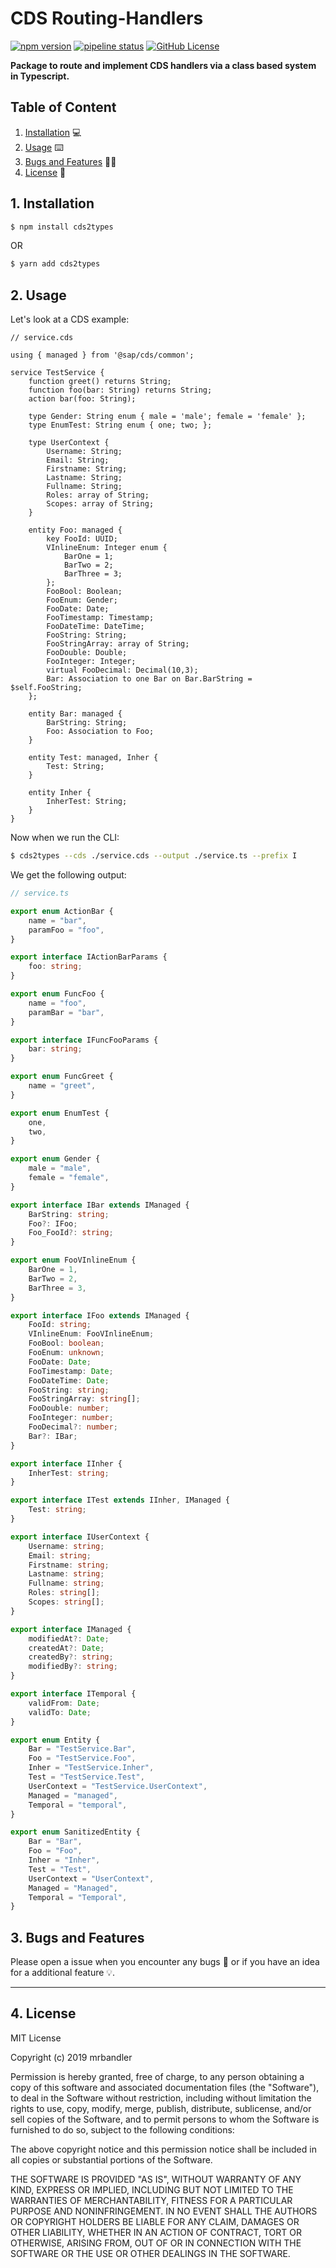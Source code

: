 # CDS Routing-Handlers

[![npm version](https://badge.fury.io/js/cds2types.svg)](https://badge.fury.io/js/cds2types) [![pipeline status](https://gitlab.com/mrbandler/cds2types/badges/master/pipeline.svg)](https://gitlab.com/mrbandler/cds2types/commits/master) [![GitHub License](https://img.shields.io/github/license/mrbandler/cds2types)](https://github.com/mrbandler/cds2types/blob/master/LICENSE)

**Package to route and implement CDS handlers via a class based system in Typescript.**

## Table of Content

1. [Installation](#1-installation) 💻
2. [Usage](#2-usage) ⌨️
3. [Bugs and Features](#4-bugs-and-features) 🐞💡
4. [License](#5-license) 📃

## 1. Installation

```bash
$ npm install cds2types
```

OR

```bash
$ yarn add cds2types
```

## 2. Usage

Let's look at a CDS example:

```cds
// service.cds

using { managed } from '@sap/cds/common';

service TestService {
    function greet() returns String;
    function foo(bar: String) returns String;
    action bar(foo: String);

    type Gender: String enum { male = 'male'; female = 'female' };
    type EnumTest: String enum { one; two; };

    type UserContext {
        Username: String;
        Email: String;
        Firstname: String;
        Lastname: String;
        Fullname: String;
        Roles: array of String;
        Scopes: array of String;
    }

    entity Foo: managed {
        key FooId: UUID;
        VInlineEnum: Integer enum {
            BarOne = 1;
            BarTwo = 2;
            BarThree = 3;
        };
        FooBool: Boolean;
        FooEnum: Gender;
        FooDate: Date;
        FooTimestamp: Timestamp;
        FooDateTime: DateTime;
        FooString: String;
        FooStringArray: array of String;
        FooDouble: Double;
        FooInteger: Integer;
        virtual FooDecimal: Decimal(10,3);
        Bar: Association to one Bar on Bar.BarString = $self.FooString;
    };

    entity Bar: managed {
        BarString: String;
        Foo: Association to Foo;
    }

    entity Test: managed, Inher {
        Test: String;
    }

    entity Inher {
        InherTest: String;
    }
}
```

Now when we run the CLI:

```bash
$ cds2types --cds ./service.cds --output ./service.ts --prefix I
```

We get the following output:

```typescript
// service.ts

export enum ActionBar {
    name = "bar",
    paramFoo = "foo",
}

export interface IActionBarParams {
    foo: string;
}

export enum FuncFoo {
    name = "foo",
    paramBar = "bar",
}

export interface IFuncFooParams {
    bar: string;
}

export enum FuncGreet {
    name = "greet",
}

export enum EnumTest {
    one,
    two,
}

export enum Gender {
    male = "male",
    female = "female",
}

export interface IBar extends IManaged {
    BarString: string;
    Foo?: IFoo;
    Foo_FooId?: string;
}

export enum FooVInlineEnum {
    BarOne = 1,
    BarTwo = 2,
    BarThree = 3,
}

export interface IFoo extends IManaged {
    FooId: string;
    VInlineEnum: FooVInlineEnum;
    FooBool: boolean;
    FooEnum: unknown;
    FooDate: Date;
    FooTimestamp: Date;
    FooDateTime: Date;
    FooString: string;
    FooStringArray: string[];
    FooDouble: number;
    FooInteger: number;
    FooDecimal?: number;
    Bar?: IBar;
}

export interface IInher {
    InherTest: string;
}

export interface ITest extends IInher, IManaged {
    Test: string;
}

export interface IUserContext {
    Username: string;
    Email: string;
    Firstname: string;
    Lastname: string;
    Fullname: string;
    Roles: string[];
    Scopes: string[];
}

export interface IManaged {
    modifiedAt?: Date;
    createdAt?: Date;
    createdBy?: string;
    modifiedBy?: string;
}

export interface ITemporal {
    validFrom: Date;
    validTo: Date;
}

export enum Entity {
    Bar = "TestService.Bar",
    Foo = "TestService.Foo",
    Inher = "TestService.Inher",
    Test = "TestService.Test",
    UserContext = "TestService.UserContext",
    Managed = "managed",
    Temporal = "temporal",
}

export enum SanitizedEntity {
    Bar = "Bar",
    Foo = "Foo",
    Inher = "Inher",
    Test = "Test",
    UserContext = "UserContext",
    Managed = "Managed",
    Temporal = "Temporal",
}
```

## 3. Bugs and Features

Please open a issue when you encounter any bugs 🐞 or if you have an idea for a additional feature 💡.

---

## 4. License

MIT License

Copyright (c) 2019 mrbandler

Permission is hereby granted, free of charge, to any person obtaining a copy
of this software and associated documentation files (the "Software"), to deal
in the Software without restriction, including without limitation the rights
to use, copy, modify, merge, publish, distribute, sublicense, and/or sell
copies of the Software, and to permit persons to whom the Software is
furnished to do so, subject to the following conditions:

The above copyright notice and this permission notice shall be included in all
copies or substantial portions of the Software.

THE SOFTWARE IS PROVIDED "AS IS", WITHOUT WARRANTY OF ANY KIND, EXPRESS OR
IMPLIED, INCLUDING BUT NOT LIMITED TO THE WARRANTIES OF MERCHANTABILITY,
FITNESS FOR A PARTICULAR PURPOSE AND NONINFRINGEMENT. IN NO EVENT SHALL THE
AUTHORS OR COPYRIGHT HOLDERS BE LIABLE FOR ANY CLAIM, DAMAGES OR OTHER
LIABILITY, WHETHER IN AN ACTION OF CONTRACT, TORT OR OTHERWISE, ARISING FROM,
OUT OF OR IN CONNECTION WITH THE SOFTWARE OR THE USE OR OTHER DEALINGS IN THE
SOFTWARE.
